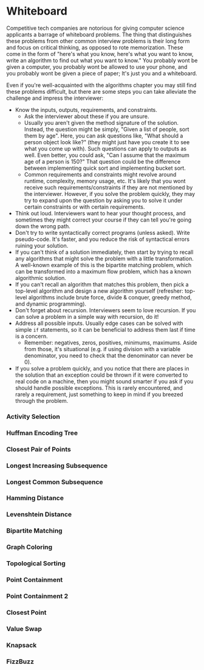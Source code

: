 # Whiteboard

Competitive tech companies are notorious for giving computer science applicants a barrage of whiteboard problems. The thing that distinguishes these problems from other common interview problems is their long form and focus on critical thinking, as opposed to rote memorization. These come in the form of "here's what you know, here's what you want to know, write an algorithm to find out what you want to know." You probably wont be given a computer, you probably wont be allowed to use your phone, and you probably wont be given a piece of paper; It's just you and a whiteboard.

Even if you're well-acquainted with the algorithms chapter you may still find these problems difficult, but there are some steps you can take alleviate the challenge and impress the interviewer:
- Know the inputs, outputs, requirements, and constraints. 
    - Ask the interviewer about these if you are unsure.
    - Usually you aren't given the method signature of the solution. Instead, the question might be simply, "Given a list of people, sort them by age". Here, you can ask questions like, "What should a person object look like?" (they might just have you create it to see what you come up with). Such questions can apply to outputs as well. Even better, you could ask, "Can I assume that the maximum age of a person is 150?" That question could be the difference between implementing quick sort and implementing bucket sort.
    - Common requirements and constraints might revolve around runtime, complexity, memory usage, etc. It's likely that you wont receive such requirements/constraints if they are not mentioned by the interviewer. However, if you solve the problem quickly, they may try to expand upon the question by asking you to solve it under certain constraints or with certain requirements.
- Think out loud. Interviewers want to hear your thought process, and sometimes they might correct your course if they can tell you're going down the wrong path.
- Don't try to write syntactically correct programs (unless asked). Write pseudo-code. It's faster, and you reduce the risk of syntactical errors ruining your solution.
- If you can't think of a solution immediately, then start by trying to recall any algorithms that might solve the problem with a little transformation. A well-known example of this is the bipartite matching problem, which can be transformed into a maximum flow problem, which has a known algorithmic solution.
- If you can't recall an algorithm that matches this problem, then pick a top-level algorithm and design a new algorithm yourself (refresher: top-level algorithms include brute force, divide & conquer, greedy method, and dynamic programming).
- Don't forget about recursion. Interviewers seem to love recursion. If you can solve a problem in a simple way with recursion, do it!
- Address all possible inputs. Usually edge cases can be solved with simple `if` statements, so it can be beneficial to address them last if time is a concern.
    - Remember: negatives, zeros, positives, minimums, maximums. Aside from those, it's situational (e.g. if using division with a variable denominator, you need to check that the denominator can never be 0).
- If you solve a problem quickly, and you notice that there are places in the solution that an exception could be thrown if it were converted to real code on a machine, then you might sound smarter if you ask if you should handle possible exceptions. This is rarely encountered, and rarely a requirement, just something to keep in mind if you breezed through the problem.

### Activity Selection

### Huffman Encoding Tree

### Closest Pair of Points

### Longest Increasing Subsequence

### Longest Common Subsequence

### Hamming Distance

### Levenshtein Distance

### Bipartite Matching

### Graph Coloring

### Topological Sorting

### Point Containment

### Point Containment 2

### Closest Point

### Value Swap

### Knapsack

### FizzBuzz